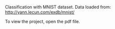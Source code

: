 Classification with MNIST dataset.
Data loaded from:
http://yann.lecun.com/exdb/mnist/

To view the project, open the pdf file.